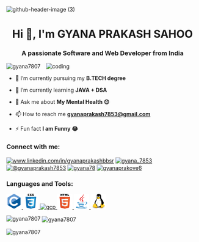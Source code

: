![github-header-image (3)](https://github.com/GYana7807/GYana7807/assets/158683308/b368fc40-e507-4ccf-9d86-cd6f5075f208)


<h1 align="center">Hi 👋, I'm GYANA PRAKASH SAHOO</h1>
<h3 align="center"> A passionate Software and Web Developer from India </h3>

<img align = "right" alt="coding" width="400" src="https://user-images.githubusercontent.com/115187902/230700872-d5f44b85-56c7-4e27-80a4-6e2db901e60c.gif">

<p align="left"> <img src="https://komarev.com/ghpvc/?username=gyana7807&label=Profile%20views&color=0e75b6&style=flat" alt="gyana7807" /> </p>

- 🔭 I’m currently pursuing my **B.TECH degree**

- 🌱 I’m currently learning **JAVA + DSA**

- 💬 Ask me about **My Mental Health 😊**

- 📫 How to reach me **gyanaprakash7853@gmail.com**

- ⚡ Fun fact **I am Funny 😂**

<h3 align="left">Connect with me:</h3>
<p align="left">
<a href="https://linkedin.com/in/www.linkedin.com/in/gyanaprakashbbsr" target="blank"><img align="center" src="https://raw.githubusercontent.com/rahuldkjain/github-profile-readme-generator/master/src/images/icons/Social/linked-in-alt.svg" alt="www.linkedin.com/in/gyanaprakashbbsr" height="30" width="40" /></a>
<a href="https://www.codechef.com/users/gyana_7853" target="blank"><img align="center" src="https://cdn.jsdelivr.net/npm/simple-icons@3.1.0/icons/codechef.svg" alt="gyana_7853" height="30" width="40" /></a>
<a href="https://www.hackerrank.com/@gyanaprakash7853" target="blank"><img align="center" src="https://raw.githubusercontent.com/rahuldkjain/github-profile-readme-generator/master/src/images/icons/Social/hackerrank.svg" alt="@gyanaprakash7853" height="30" width="40" /></a>
<a href="https://www.leetcode.com/gyana78" target="blank"><img align="center" src="https://raw.githubusercontent.com/rahuldkjain/github-profile-readme-generator/master/src/images/icons/Social/leet-code.svg" alt="gyana78" height="30" width="40" /></a>
<a href="https://auth.geeksforgeeks.org/user/gyanaprakove6" target="blank"><img align="center" src="https://raw.githubusercontent.com/rahuldkjain/github-profile-readme-generator/master/src/images/icons/Social/geeks-for-geeks.svg" alt="gyanaprakove6" height="30" width="40" /></a>
</p>

<h3 align="left">Languages and Tools:</h3>
<p align="left"> <a href="https://www.cprogramming.com/" target="_blank" rel="noreferrer"> <img src="https://raw.githubusercontent.com/devicons/devicon/master/icons/c/c-original.svg" alt="c" width="40" height="40"/> </a> <a href="https://www.w3schools.com/css/" target="_blank" rel="noreferrer"> <img src="https://raw.githubusercontent.com/devicons/devicon/master/icons/css3/css3-original-wordmark.svg" alt="css3" width="40" height="40"/> </a> <a href="https://cloud.google.com" target="_blank" rel="noreferrer"> <img src="https://www.vectorlogo.zone/logos/google_cloud/google_cloud-icon.svg" alt="gcp" width="40" height="40"/> </a> <a href="https://www.w3.org/html/" target="_blank" rel="noreferrer"> <img src="https://raw.githubusercontent.com/devicons/devicon/master/icons/html5/html5-original-wordmark.svg" alt="html5" width="40" height="40"/> </a> <a href="https://www.java.com" target="_blank" rel="noreferrer"> <img src="https://raw.githubusercontent.com/devicons/devicon/master/icons/java/java-original.svg" alt="java" width="40" height="40"/> </a> <a href="https://www.linux.org/" target="_blank" rel="noreferrer"> <img src="https://raw.githubusercontent.com/devicons/devicon/master/icons/linux/linux-original.svg" alt="linux" width="40" height="40"/> </a> </p>

<p><img align="left" src="https://github-readme-stats.vercel.app/api/top-langs?username=gyana7807&show_icons=true&locale=en&layout=compact" alt="gyana7807" /></p>

<p>&nbsp;<img align="center" src="https://github-readme-stats.vercel.app/api?username=gyana7807&show_icons=true&locale=en" alt="gyana7807" /></p>

<p><img align="center" src="https://github-readme-streak-stats.herokuapp.com/?user=gyana7807&" alt="gyana7807" /></p>
